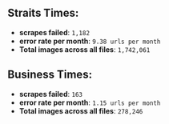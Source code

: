 ## Straits Times:
- **scrapes failed**: `1,182`
- **error rate per month**: `9.38 urls per month`
- **Total images across all files**: `1,742,061`


## Business Times:
- **scrapes failed**: `163`
- **error rate per month**: `1.15 urls per month`
- **Total images across all files**: `278,246`


